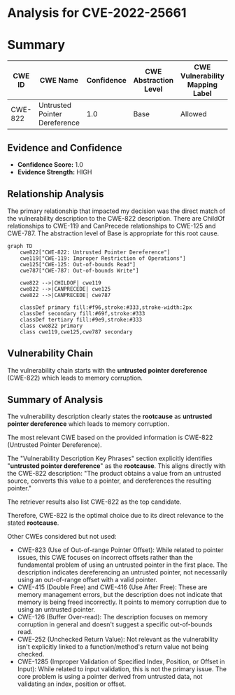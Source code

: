 # Analysis for CVE-2022-25661

# Summary
| CWE ID | CWE Name | Confidence | CWE Abstraction Level | CWE Vulnerability Mapping Label | CWE-Vulnerability Mapping Notes |
|---|---|---|---|---|---|
| CWE-822 | Untrusted Pointer Dereference | 1.0 | Base | Allowed | Primary CWE |

## Evidence and Confidence

*   **Confidence Score:** 1.0
*   **Evidence Strength:** HIGH

## Relationship Analysis
The primary relationship that impacted my decision was the direct match of the vulnerability description to the CWE-822 description. There are ChildOf relationships to CWE-119 and CanPrecede relationships to CWE-125 and CWE-787. The abstraction level of Base is appropriate for this root cause.

```mermaid
graph TD
    cwe822["CWE-822: Untrusted Pointer Dereference"]
    cwe119["CWE-119: Improper Restriction of Operations"]
    cwe125["CWE-125: Out-of-bounds Read"]
    cwe787["CWE-787: Out-of-bounds Write"]
    
    cwe822 -->|CHILDOF| cwe119
    cwe822 -->|CANPRECEDE| cwe125
    cwe822 -->|CANPRECEDE| cwe787
    
    classDef primary fill:#f96,stroke:#333,stroke-width:2px
    classDef secondary fill:#69f,stroke:#333
    classDef tertiary fill:#9e9,stroke:#333
    class cwe822 primary
    class cwe119,cwe125,cwe787 secondary
```

## Vulnerability Chain
The vulnerability chain starts with the **untrusted pointer dereference** (CWE-822) which leads to memory corruption.

## Summary of Analysis
The vulnerability description clearly states the **rootcause** as **untrusted pointer dereference** which leads to memory corruption.

The most relevant CWE based on the provided information is CWE-822 (Untrusted Pointer Dereference).

The "Vulnerability Description Key Phrases" section explicitly identifies "**untrusted pointer dereference**" as the **rootcause**. This aligns directly with the CWE-822 description: "The product obtains a value from an untrusted source, converts this value to a pointer, and dereferences the resulting pointer."

The retriever results also list CWE-822 as the top candidate.

Therefore, CWE-822 is the optimal choice due to its direct relevance to the stated **rootcause**.

Other CWEs considered but not used:

*   CWE-823 (Use of Out-of-range Pointer Offset): While related to pointer issues, this CWE focuses on incorrect offsets rather than the fundamental problem of using an untrusted pointer in the first place. The description indicates dereferencing an untrusted pointer, not necessarily using an out-of-range offset with a valid pointer.
*   CWE-415 (Double Free) and CWE-416 (Use After Free): These are memory management errors, but the description does not indicate that memory is being freed incorrectly. It points to memory corruption due to using an untrusted pointer.
*   CWE-126 (Buffer Over-read): The description focuses on memory corruption in general and doesn't suggest a specific out-of-bounds read.
*   CWE-252 (Unchecked Return Value): Not relevant as the vulnerability isn't explicitly linked to a function/method's return value not being checked.
*   CWE-1285 (Improper Validation of Specified Index, Position, or Offset in Input): While related to input validation, this is not the primary issue. The core problem is using a pointer derived from untrusted data, not validating an index, position or offset.